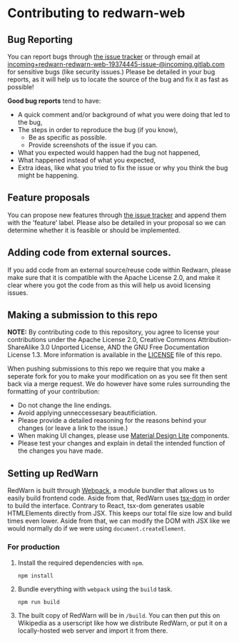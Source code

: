 # Contributing to redwarn-web

## Bug Reporting

You can report bugs through [the issue tracker](https://gitlab.com/redwarn/redwarn-web/-/issues) or through email at [incoming+redwarn-redwarn-web-19374445-issue-@incoming.gitlab.com](mailto:incoming+redwarn-redwarn-web-19374445-issue-@incoming.gitlab.com) for sensitive bugs (like security issues.) Please be detailed in your bug reports, as it will help us to locate the source of the bug and fix it as fast as possible!

**Good bug reports** tend to have:

-   A quick comment and/or background of what you were doing that led to the bug,
-   The steps in order to reproduce the bug (if you know),
    -   Be as specific as possible.
    -   Provide screenshots of the issue if you can.
-   What you expected would happen had the bug not happened,
-   What happened instead of what you expected,
-   Extra ideas, like what you tried to fix the issue or why you think the bug might be happening.

## Feature proposals

You can propose new features through [the issue tracker](https://gitlab.com/redwarn/redwarn-web/-/issues) and append them with the 'feature' label. Please also be detailed in your proposal so we can determine whether it is feasible or should be implemented.

## Adding code from external sources.

If you add code from an external source/reuse code within Redwarn, please make sure that it is compatible with the Apache License 2.0, and make it clear where you got the code from as this will help us avoid licensing issues.

## Making a submission to this repo

**NOTE:** By contributing code to this repository, you agree to license your contributions under the Apache License 2.0, Creative Commons Attribution-ShareAlike 3.0 Unported License, AND the GNU Free Documentation License 1.3. More information is available in the [LICENSE](/LICENSE) file of this repo.

When pushing submissions to this repo we require that you make a seperate fork for you to make your modification on as you see fit then sent back via a merge request. We do however have some rules surrounding the formatting of your contribution:

-   Do not change the line endings.
-   Avoid applying unneccessesary beautificiation.
-   Please provide a detailed reasoning for the reasons behind your changes (or leave a link to the issue.)
-   When making UI changes, please use [Material Design Lite](https://getmdl.io) components.
-   Please test your changes and explain in detail the intended function of the changes you have made.

## Setting up RedWarn

RedWarn is built through [Webpack](https://webpack.js.org), a module bundler that allows us to easily build frontend code. Aside from that, RedWarn uses [tsx-dom](https://github.com/Lusito/tsx-dom) in order to build the interface. Contrary to React, tsx-dom generates usable HTMLElements directly from JSX. This keeps our total file size low and build times even lower. Aside from that, we can modify the DOM with JSX like we would normally do if we were using `document.createElement`.

### For production

1. Install the required dependencies with `npm`.
    ```shell script
    npm install
    ```
2. Bundle everything with `webpack` using the `build` task.
    ```shell script
    npm run build
    ```
3. The built copy of RedWarn will be in `/build`. You can then put this on Wikipedia as a userscript like how we distribute RedWarn, or put it on a locally-hosted web server and import it from there.
